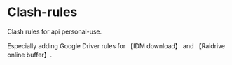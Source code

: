 # Clash-rules

Clash rules for api personal-use.

Especially adding Google Driver rules for 【IDM download】 and 【Raidrive online buffer】.
